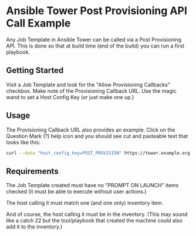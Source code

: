 # Ansible Tower Post Provisioning API Call Example

Any Job Template in Ansible Tower can be called via a Post Provisioning API. This is done so that at build time (end of the build) you can run a first playbook. 

## Getting Started

Visit a Job Template and look for the "Allow Provisioning Callbacks" checkbox. Make note of the Provisioning Callback URL. Use the magic wand to set a Host Config Key (or just make one up.)

## Usage

The Provisioning Callback URL also provides an example. Click on the Question Mark (?) help icon and you should see cut and pasteable text that looks like this:
```bash
curl --data "host_config_key=POST_PROVISION" https://tower.example.org:443/api/v2/job_templates/123456/callback/
```
## Requirements

The Job Template created must have no "PROMPT ON LAUNCH" items checked (it must be able to execute without user actions.)

The host calling it must match one (and one only) inventory item.

And of course, the host calling it must be in the inventory. (This may sound like a catch 22 but the tool/playbook that created the machine could also add it to the inventory.)
